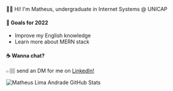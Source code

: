 👋🏽 Hi! I'm Matheus, undergraduate in Internet Systems @ UNICAP

#### 🚀 Goals for 2022
<div>
  <ul>
    <li> Improve my English knowledge </li>
    <li> Learn more about MERN stack</li>
  </ul>
  </div>

#### ☕  Wanna chat?
👉🏽 send an DM for me on <a href="https://www.linkedin.com/in/matheus-lima-andrade-0444b7238/">LinkedIn!</a>

![Matheus Lima Andrade GitHub Stats](https://github-readme-stats.vercel.app/api?username=matheuslima2f04&show_icons=true&theme=tokyonight)



